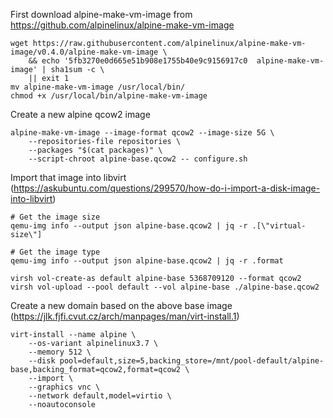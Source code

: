 First download alpine-make-vm-image from https://github.com/alpinelinux/alpine-make-vm-image

    wget https://raw.githubusercontent.com/alpinelinux/alpine-make-vm-image/v0.4.0/alpine-make-vm-image \
        && echo '5fb3270e0d665e51b908e1755b40e9c9156917c0  alpine-make-vm-image' | sha1sum -c \
        || exit 1
    mv alpine-make-vm-image /usr/local/bin/
    chmod +x /usr/local/bin/alpine-make-vm-image


Create a new alpine qcow2 image

    alpine-make-vm-image --image-format qcow2 --image-size 5G \
        --repositories-file repositories \
        --packages "$(cat packages)" \
        --script-chroot alpine-base.qcow2 -- configure.sh


Import that image into libvirt (https://askubuntu.com/questions/299570/how-do-i-import-a-disk-image-into-libvirt)

    # Get the image size
    qemu-img info --output json alpine-base.qcow2 | jq -r .[\"virtual-size\"]
    
    # Get the image type
    qemu-img info --output json alpine-base.qcow2 | jq -r .format

    virsh vol-create-as default alpine-base 5368709120 --format qcow2
    virsh vol-upload --pool default --vol alpine-base ./alpine-base.qcow2


Create a new domain based on the above base image (https://jlk.fjfi.cvut.cz/arch/manpages/man/virt-install.1)

    virt-install --name alpine \
        --os-variant alpinelinux3.7 \
        --memory 512 \
        --disk pool=default,size=5,backing_store=/mnt/pool-default/alpine-base,backing_format=qcow2,format=qcow2 \
        --import \
        --graphics vnc \
        --network default,model=virtio \
        --noautoconsole